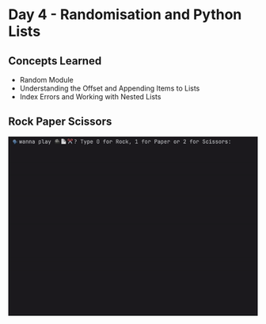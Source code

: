 # Day 4 - Randomisation and Python Lists
## Concepts Learned
- Random Module
- Understanding the Offset and Appending Items to Lists
- Index Errors and Working with Nested Lists
## Rock Paper Scissors
![Day 4 Code Demo](../gifs/Day004.gif)
